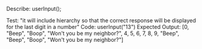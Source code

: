 Describe: userInput();

<!-- Test: "It should test wether or not the user has in fact inputted a number"
Code: userInput();
Expected Output: toNumber; -->

<!-- Test: "It should return an array of the users inputted numbers"
Code: userInput();
Expected Output: [numberInput]; -->

<!-- Test: "It should replace the number "1" with "Beep"
Code: userInput("1");
Expected Output: Array ["Beep"]; -->

<!-- Test: "It should replace any number that contains a "1" with "Beep"
Code: userInput("100");
Expected Output: Array ["Beep"]; -->

<!-- Test: "It should replace the number 2 with "Boop"
Code: userInput("2");
Expected Output: Array ["Boop"];

Test: "it should replace any number that contains "2" with "Boop"
Code: userInput["200"];
Expected Output: Array ["Boop"]; -->

<!-- Test: "it should replace the number "3" with "Won't you be my neighbor?"
Code: userInput("3");
Expected Output: Array ["Won't you be my neighbor?"];

Test: "it should replace any number containing "3" with "Won't you be my neighbor?"
Code: userInput("300");
Expected Output: Array ["Won't you be my neighbor?"]; -->

<!-- Test: "it will display a list of values starting with 0 to the users inputted number, with the numbers 1 2 and 3 substituted for the correct phrase"
Code: userInput("5");
Expected Output: [0, "Beep", "Boop", "Won't you be my neighbor?", 4, 5] -->

Test: "it will include hierarchy so that the correct response will be displayed for the last digit in a number"
Code: userInput("13")
Expected Output: [0, "Beep", "Boop", "Won't you be my neighbor?", 4, 5, 6, 7, 8, 9, "Beep", "Beep", "Boop", "Won't you be my neighbor?"]
